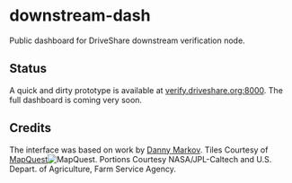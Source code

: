 downstream-dash
===============

Public dashboard for DriveShare downstream verification node.

## Status
A quick and dirty prototype is available at [verify.driveshare.org:8000](http://verify.driveshare.org:8000/). The full dashboard is coming very soon.

## Credits
The interface was based on work by [Danny Markov](http://tutorialzine.com/2014/09/real-time-visitor-globe-nodejs-webgl/). Tiles Courtesy of [MapQuest](http://www.mapquest.com/)![MapQuest](http://developer.mapquest.com/content/osm/mq_logo.png "MapQuest"). Portions Courtesy NASA/JPL-Caltech and U.S. Depart. of Agriculture, Farm Service Agency.